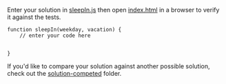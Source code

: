 Enter your solution in [sleepIn.js](sleepIn.js) then open [index.html](index.html) in a browser to verify it against the tests.

```
function sleepIn(weekday, vacation) {
    // enter your code here


}
```

If you'd like to compare your solution against another possible solution, check out the [solution-competed](../solution-completed/) folder.
